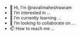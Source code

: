 - 👋 Hi, I’m @ravalimaheshwaram
- 👀 I’m interested in ...
- 🌱 I’m currently learning ...
- 💞️ I’m looking to collaborate on ...
- 📫 How to reach me ...

<!---
ravalimaheshwaram/ravalimaheshwaram is a ✨ special ✨ repository because its `README.md` (this file) appears on your GitHub profile.
You can click the Preview link to take a look at your changes.
--->
